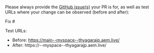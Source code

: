 Please always provide the [GitHub issue(s)](../issues) your PR is for, as well as test URLs where your change can be observed (before and after):

Fix #<gh-issue-id>

Test URLs:
- Before: https://main--myspace--thyagarajp.aem.live/
- After: https://<branch>--myspace--thyagarajp.aem.live/
